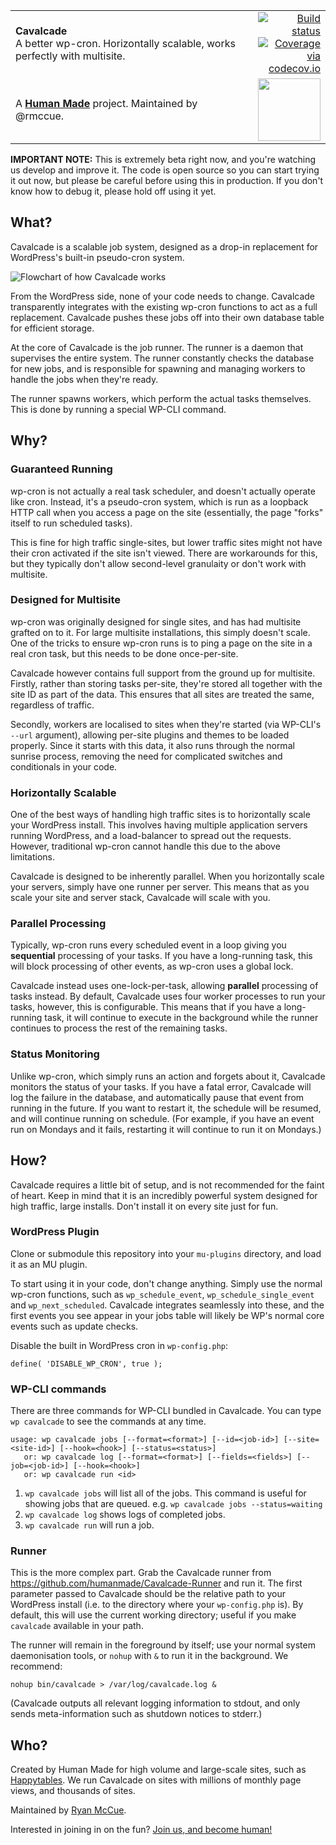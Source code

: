 <table width="100%">
	<tr>
		<td align="left" width="70">
			<strong>Cavalcade</strong><br />
			A better wp-cron. Horizontally scalable,
			works perfectly with multisite.
		</td>
		<td align="right" width="20%">
			<a href="https://travis-ci.org/humanmade/Cavalcade">
				<img src="https://travis-ci.org/humanmade/Cavalcade.svg?branch=master" alt="Build status">
			</a>
			<a href="http://codecov.io/github/humanmade/Cavalcade?branch=master">
				<img src="http://codecov.io/github/humanmade/Cavalcade/coverage.svg?branch=master" alt="Coverage via codecov.io" />
			</a>
		</td>
	</tr>
	<tr>
		<td>
			A <strong><a href="https://hmn.md/">Human Made</a></strong> project. Maintained by @rmccue.
		</td>
		<td align="center">
			<img src="https://hmn.md/content/themes/hmnmd/assets/images/hm-logo.svg" width="100" />
		</td>
	</tr>
</table>

**IMPORTANT NOTE:** This is extremely beta right now, and you're watching us
develop and improve it. The code is open source so you can start trying it out
now, but please be careful before using this in production. If you don't know
how to debug it, please hold off using it yet.

## What?

Cavalcade is a scalable job system, designed as a drop-in replacement for
WordPress's built-in pseudo-cron system.

![Flowchart of how Cavalcade works](http://i.imgur.com/nyTFDfR.png)

From the WordPress side, none of your code needs to change. Cavalcade
transparently integrates with the existing wp-cron functions to act as a full
replacement. Cavalcade pushes these jobs off into their own database table for
efficient storage.

At the core of Cavalcade is the job runner. The runner is a daemon that
supervises the entire system. The runner constantly checks the database for new
jobs, and is responsible for spawning and managing workers to handle the jobs
when they're ready.

The runner spawns workers, which perform the actual tasks themselves. This is
done by running a special WP-CLI command.

## Why?

### Guaranteed Running

wp-cron is not actually a real task scheduler, and doesn't actually operate like
cron. Instead, it's a pseudo-cron system, which is run as a loopback HTTP call
when you access a page on the site (essentially, the page "forks" itself to run
scheduled tasks).

This is fine for high traffic single-sites, but lower traffic sites might not
have their cron activated if the site isn't viewed. There are workarounds for
this, but they typically don't allow second-level granulaity or don't work
with multisite.

### Designed for Multisite

wp-cron was originally designed for single sites, and has had multisite grafted
on to it. For large multisite installations, this simply doesn't scale. One of
the tricks to ensure wp-cron runs is to ping a page on the site in a real cron
task, but this needs to be done once-per-site.

Cavalcade however contains full support from the ground up for multisite.
Firstly, rather than storing tasks per-site, they're stored all together with
the site ID as part of the data. This ensures that all sites are treated the
same, regardless of traffic.

Secondly, workers are localised to sites when they're started (via WP-CLI's
`--url` argument), allowing per-site plugins and themes to be loaded properly.
Since it starts with this data, it also runs through the normal sunrise process,
removing the need for complicated switches and conditionals in your code.

### Horizontally Scalable

One of the best ways of handling high traffic sites is to horizontally scale
your WordPress install. This involves having multiple application servers
running WordPress, and a load-balancer to spread out the requests. However,
traditional wp-cron cannot handle this due to the above limitations.

Cavalcade is designed to be inherently parallel. When you horizontally scale
your servers, simply have one runner per server. This means that as you scale
your site and server stack, Cavalcade will scale with you.

### Parallel Processing

Typically, wp-cron runs every scheduled event in a loop giving you
**sequential** processing of your tasks. If you have a long-running task, this
will block processing of other events, as wp-cron uses a global lock.

Cavalcade instead uses one-lock-per-task, allowing **parallel** processing of
tasks instead. By default, Cavalcade uses four worker processes to run your
tasks, however, this is configurable. This means that if you have a long-running
task, it will continue to execute in the background while the runner continues
to process the rest of the remaining tasks.

### Status Monitoring

Unlike wp-cron, which simply runs an action and forgets about it, Cavalcade
monitors the status of your tasks. If you have a fatal error, Cavalcade will log
the failure in the database, and automatically pause that event from running in
the future. If you want to restart it, the schedule will be resumed, and will
continue running on schedule. (For example, if you have an event run on Mondays
and it fails, restarting it will continue to run it on Mondays.)

## How?

Cavalcade requires a little bit of setup, and is not recommended for the faint
of heart. Keep in mind that it is an incredibly powerful system designed for
high traffic, large installs. Don't install it on every site just for fun.

### WordPress Plugin

Clone or submodule this repository into your `mu-plugins` directory, and load it
as an MU plugin.

To start using it in your code, don't change anything. Simply use the normal
wp-cron functions, such as `wp_schedule_event`, `wp_schedule_single_event` and
`wp_next_scheduled`. Cavalcade integrates seamlessly into these, and the first
events you see appear in your jobs table will likely be WP's normal core events
such as update checks.

Disable the built in WordPress cron in `wp-config.php`:

```
define( 'DISABLE_WP_CRON', true );
```

### WP-CLI commands

There are three commands for WP-CLI bundled in Cavalcade. You can type `wp cavalcade` to see the commands at any time.

```
usage: wp cavalcade jobs [--format=<format>] [--id=<job-id>] [--site=<site-id>] [--hook=<hook>] [--status=<status>]
   or: wp cavalcade log [--format=<format>] [--fields=<fields>] [--job=<job-id>] [--hook=<hook>]
   or: wp cavalcade run <id>
```

1. `wp cavalcade jobs` will list all of the jobs. This command is useful for showing jobs that are queued. e.g. `wp cavalcade jobs --status=waiting`
2. `wp cavalcade log` shows logs of completed jobs.
3. `wp cavalcade run` will run a job.

### Runner

This is the more complex part. Grab the Cavalcade runner from
https://github.com/humanmade/Cavalcade-Runner and run it. The first parameter
passed to Cavalcade should be the relative path to your WordPress install
(i.e. to the directory where your `wp-config.php` is). By default, this will
use the current working directory; useful if you make `cavalcade` available in
your path.


The runner will remain in the foreground by itself; use your normal system
daemonisation tools, or `nohup` with `&` to run it in the background.
We recommend:

```
nohup bin/cavalcade > /var/log/cavalcade.log &
```

(Cavalcade outputs all relevant logging information to stdout, and only sends
meta-information such as shutdown notices to stderr.)

## Who?

Created by Human Made for high volume and large-scale sites, such as
[Happytables](http://happytables.com/). We run Cavalcade on sites with millions
of monthly page views, and thousands of sites.

Maintained by [Ryan McCue](https://github.com/rmccue).

Interested in joining in on the fun?
[Join us, and become human!](https://hmn.md/is/hiring/)
